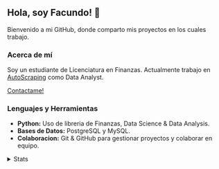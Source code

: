 ## Hola, soy Facundo! 👋
 
 Bienvenido a mi GitHub, donde comparto mis proyectos en los cuales trabajo. 
 
 ### Acerca de mí

 Soy un estudiante de Licenciatura en Finanzas. Actualmente trabajo en [AutoScraping](https://github.com/AutoScraping) como Data Analyst.
 
[Contactame!](https://www.linkedin.com/in/facundolotobattan/)
 
 ### Lenguajes y Herramientas
 - **Python:** Uso de libreria de Finanzas, Data Science & Data Analysis.
 - **Bases de Datos:** PostgreSQL y MySQL.
 - **Colaboracion:** Git & GitHub para gestionar proyectos y colaborar en equipo.

<details>
   <summary>Stats </summary>
   
   <a href="#">![Top Langs](https://github-readme-stats.vercel.app/api/top-langs/?username=faculb271&layout=compact&theme=default&count_private=true&hide_border=true)</a>
 </details>

